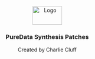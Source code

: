 ﻿<br />
<p align="center">
    <img src="https://puredata.info/logo.jpg" alt="Logo" width="80" height="50" width="80">

  <h3 align="center">PureData Synthesis Patches</h3>

  <p align="center">
    Created by Charlie Cluff
  </p>
</p>

